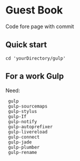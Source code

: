 Guest Book
==========

Code fore page with commit

Quick start
-----------

    cd 'yourDirectory/gulp'

For a work Gulp
---------------

Need:

     gulp
     gulp-sourcemaps
     gulp-stylus
     gulp-If
     gulp-notify
     gulp-autoprefixer
     gulp-livereload
     gulp-connect
     gulp-jade
     gulp-plumber
     gulp-rename
